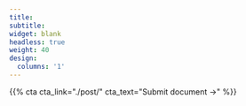 ```yaml
---
title:
subtitle:
widget: blank
headless: true
weight: 40
design:
  columns: '1'
---
```


{{% cta cta_link="./post/" cta_text="Submit document →" %}}
